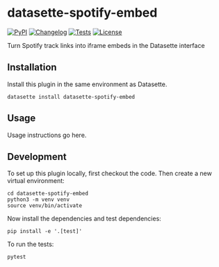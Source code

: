 # datasette-spotify-embed

[![PyPI](https://img.shields.io/pypi/v/datasette-spotify-embed.svg)](https://pypi.org/project/datasette-spotify-embed/)
[![Changelog](https://img.shields.io/github/v/release/chekos/datasette-spotify-embed?include_prereleases&label=changelog)](https://github.com/chekos/datasette-spotify-embed/releases)
[![Tests](https://github.com/chekos/datasette-spotify-embed/workflows/Test/badge.svg)](https://github.com/chekos/datasette-spotify-embed/actions?query=workflow%3ATest)
[![License](https://img.shields.io/badge/license-Apache%202.0-blue.svg)](https://github.com/chekos/datasette-spotify-embed/blob/main/LICENSE)

Turn Spotify track links into iframe embeds in the Datasette interface

## Installation

Install this plugin in the same environment as Datasette.

    datasette install datasette-spotify-embed

## Usage

Usage instructions go here.

## Development

To set up this plugin locally, first checkout the code. Then create a new virtual environment:

    cd datasette-spotify-embed
    python3 -m venv venv
    source venv/bin/activate

Now install the dependencies and test dependencies:

    pip install -e '.[test]'

To run the tests:

    pytest

